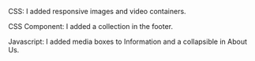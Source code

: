 CSS: I added responsive images and video containers.

CSS Component: I added a collection in the footer.

Javascript: I added media boxes to Information and a collapsible in About Us.

